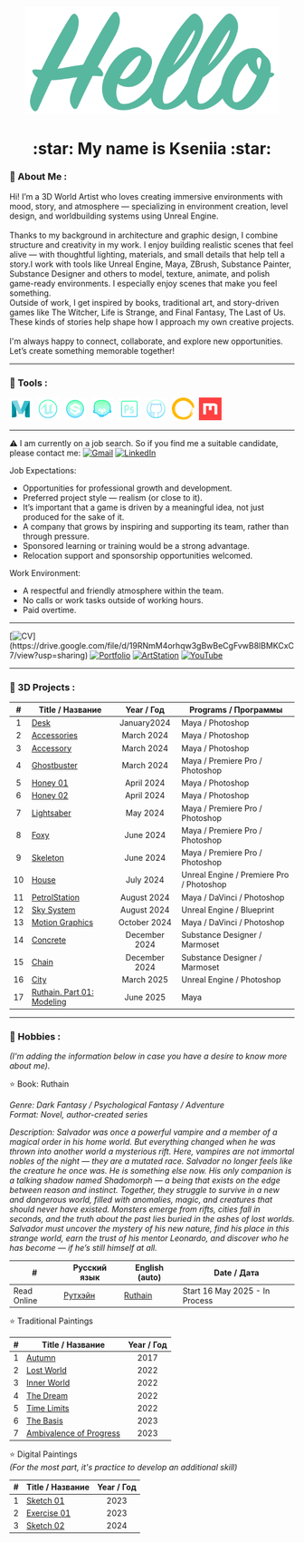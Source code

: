 <div align="center">
 <img src="https://github.com/AlfBerht/AlfBerht/blob/main/Hello/08.png" width="450px"/>
   
 <h1>
  :star: My name is Kseniia :star:
 </h1></div>

### :jigsaw: About Me :

<div>
 Hi! I’m a 3D World Artist who loves creating immersive environments with mood, story, and atmosphere — specializing in environment creation, level design, and worldbuilding systems using Unreal Engine.<br /><br />
 Thanks to my background in architecture and graphic design, I combine structure and creativity in my work. I enjoy building realistic scenes that feel alive — with thoughtful lighting, materials, and small details that help tell a story.I work with tools like Unreal Engine, Maya, ZBrush, Substance Painter, Substance Designer and others to model, texture, animate, and polish game-ready environments. I especially enjoy scenes that make you feel something.<br />
 Outside of work, I get inspired by books, traditional art, and story-driven games like The Witcher, Life is Strange, and Final Fantasy, The Last of Us. These kinds of stories help shape how I approach my own creative projects.<br /><br />
 I'm always happy to connect, collaborate, and explore new opportunities. Let’s create something memorable together!

 ---

### :jigsaw: Tools :

<div>
  <img src="https://github.com/AlfBerht/AlfBerht/blob/main/Logos/Maya%2002.png" title="Maya" alt="Maya" width="40" height="40"/>&nbsp;
  <img src="https://github.com/AlfBerht/AlfBerht/blob/main/Logos/Unreal.png" title="Unreal Engine 5" alt="Unreal Engine 5" width="40" height="40"/>&nbsp;
  <img src="https://github.com/AlfBerht/AlfBerht/blob/main/Logos/Substance.png" title="Substance Painter & Designer" alt="Substance Painter & Designer" width="40" height="40"/>&nbsp;
  <img src="https://github.com/AlfBerht/AlfBerht/blob/main/Logos/Marmoset_02.png" title="Marmoset Toolbag" alt="Marmoset Toolbag" width="40" height="40"/>&nbsp;
  <img src="https://github.com/AlfBerht/AlfBerht/blob/main/Logos/Photoshop.png" title="Photoshop" alt="Photoshop" width="40" height="40"/>&nbsp;
  <img src="https://github.com/AlfBerht/AlfBerht/blob/main/Logos/GitHub.png" title="GitHub" alt="GitHub" width="40" height="40"/>&nbsp;
  <img src="https://github.com/AlfBerht/AlfBerht/blob/main/Logos/Gaea.png" title="Gaea" alt="Gaea" width="40" height="40"/>&nbsp;
  <img src="https://github.com/AlfBerht/AlfBerht/blob/main/Logos/QuixelMixer.png" title="QuixelMixer" alt="QuixelMixer" width="40" height="40"/>&nbsp;
</div>

---

:warning: I am currently on a job search. So if you find me a suitable candidate, please contact me: [![Gmail](https://img.shields.io/badge/-Gmail-f03c15?style=flat&logo=gmail&logoColor=white)](mailto:alfberht@gmail.com) [![LinkedIn](https://img.shields.io/badge/-LinkedIn-1589F0?style=flat&logo=Linkedin&logoColor=white)](https://www.linkedin.com/in/alfberht/)

Job Expectations:

- Opportunities for professional growth and development.
- Preferred project style — realism (or close to it).
- It’s important that a game is driven by a meaningful idea, not just produced for the sake of it.
- A company that grows by inspiring and supporting its team, rather than through pressure.
- Sponsored learning or training would be a strong advantage.
- Relocation support and sponsorship opportunities welcomed.

Work Environment:

- A respectful and friendly atmosphere within the team.
- No calls or work tasks outside of working hours.
- Paid overtime.

---

[![CV](https://img.shields.io/badge/-CV-31a097?style=flat")](https://drive.google.com/file/d/19RNmM4orhqw3gBwBeCgFvwB8lBMKCxC7/view?usp=sharing) [![Portfolio](https://img.shields.io/badge/-Portfolio-0095b6?style=flat)](https://drive.google.com/file/d/1Wb0CCGzTGyJg2FCi6IesAvHnDg5vXfix/view?usp=sharing) [![ArtStation](https://img.shields.io/badge/-ArtStation-blue?style=flat&logo=artstation&logoColor=white)](https://alfberht.artstation.com/) [![YouTube](https://img.shields.io/badge/YouTube-f03c15?style=flat&logo=youtube&logoColor=white)](https://www.youtube.com/playlist?list=PL5t-oG0fyTFpw8Nwdy6QA4YbA6WEMsOgF)

---
 
### :jigsaw: 3D Projects :<br />
 
|        #        |   Title / Название  |  Year / Год  |  Programs / Программы  |
|  :---:  |   ---  |   :---:   |   ---   |
|        1        |   [Desk](https://drive.google.com/file/d/1M4BBxe5oC1JNOn9r7kTp6dkrlEx0p_r9/view?usp=sharing)  | January2024 | Maya / Photoshop |
|        2        |   [Accessories](https://drive.google.com/file/d/1IoOE6meLWe7u49-FQUVfVE7n5xikAJfN/view?usp=sharing)  | March 2024 | Maya / Photoshop |
|        3        |   [Accessory](https://drive.google.com/file/d/1OW3QgN8i29XwWnagqDtycAaCr9JsRJIV/view?usp=sharing)  | March 2024 | Maya / Photoshop |
|        4        |   [Ghostbuster](https://drive.google.com/drive/folders/1nqLdHAVMjrloypYca6cJJBXgKbx4Ec5K?usp=sharing)  | March 2024 | Maya / Premiere Pro / Photoshop |
|        5        |   [Honey 01](https://drive.google.com/file/d/1wtnyWrhgNHshCq3eJhYQ31njl937SkVf/view?usp=sharing)  | April 2024 | Maya / Photoshop |
|        6        |   [Honey 02](https://drive.google.com/file/d/1Xm2dZK3R-eTThtF38ymwtfoHcOU7Vq67/view?usp=sharing)  | April 2024 | Maya / Photoshop |
|        7        |   [Lightsaber](https://drive.google.com/drive/folders/14x3Xt1-Vp38xm165GktvLB3PsXLQ73cI?usp=sharing)  | May 2024 | Maya / Premiere Pro / Photoshop |
|        8        |   [Foxy](https://drive.google.com/drive/folders/1-m11GpZg4VY241gHdr9XADNn5fVviJJG?usp=sharing)  | June 2024 | Maya / Premiere Pro / Photoshop |
|        9        |   [Skeleton](https://drive.google.com/drive/folders/1mCjKsitJAPYiZ_mL7gC-l7pVQmpOnmMp?usp=sharing)  | June 2024 | Maya / Premiere Pro / Photoshop |
|        10       |   [House](https://drive.google.com/file/d/1LTgddAnTO--TWb9P16rhYESoj4O_Xxw4/view?usp=sharing)  | July 2024 | Unreal Engine / Premiere Pro / Photoshop |
|        11       |   [PetrolStation](https://drive.google.com/drive/folders/1a9eKQmY_gjWowrxwlVJvtF3Uj2g3HFjL?usp=sharing)  | August 2024 | Maya / DaVinci / Photoshop |
|        12       |   [Sky System](https://www.youtube.com/playlist?list=PL5t-oG0fyTFpw8Nwdy6QA4YbA6WEMsOgF)  | August 2024  | Unreal Engine / Blueprint |
|        13       |   [Motion Graphics](https://drive.google.com/file/d/1VuL4E5QY9ck3KalFD4jfGsE9OgBx7Qm_/view?usp=sharing)  | October 2024 | Maya / DaVinci / Photoshop |
|        14       |   [Concrete](https://drive.google.com/drive/folders/1c-WtOa708hhC6NwD1WAFz05lZtDB6OHe?usp=sharing)  | December 2024 | Substance Designer / Marmoset |
|        15       |   [Chain](https://drive.google.com/drive/folders/1vaGgtt_6bukveASrpbvgXVrQWzNgoYcp?usp=sharing)  | December 2024 | Substance Designer / Marmoset |
|        16       |   [City](https://drive.google.com/file/d/1momHsVW8YJlQGsey0tT725ElCAaQ0ST8/view?usp=sharing)  | March 2025 | Unreal Engine / Photoshop |
|        17       |   [Ruthain. Part 01: Modeling](https://youtu.be/P0POzTQO6vQ)  | June 2025 | Maya |




---

### :jigsaw: Hobbies :
*(I'm adding the information below in case you have a desire to know more about me).*

:star: Book: Ruthain<br />

*Genre: Dark Fantasy / Psychological Fantasy / Adventure<br />
Format: Novel, author-created series*

*Description:
Salvador was once a powerful vampire and a member of a magical order in his home world. But everything changed when he was thrown into another world a mysterious rift. Here, vampires are not immortal nobles of the night — they are a mutated race. Salvador no longer feels like the creature he once was. He is something else now.
His only companion is a talking shadow named Shadomorph — a being that exists on the edge between reason and instinct. Together, they struggle to survive in a new and dangerous world, filled with anomalies, magic, and creatures that should never have existed. Monsters emerge from rifts, cities fall in seconds, and the truth about the past lies buried in the ashes of lost worlds.
Salvador must uncover the mystery of his new nature, find his place in this strange world, earn the trust of his mentor Leonardo, and discover who he has become — if he’s still himself at all.*

|        #         |   Русский язык    |  English (auto)    |  Date / Дата  |
|  ---   |   ---   |    ---   |    ---   |
|   Read Online   |   [Рутхэйн](https://www.litres.ru/72072868/)  | [Ruthain](https://www.litres.ru/72106927/) |   Start 16 May 2025 - In Process   |

:star: Traditional Paintings

|        #        |   Title / Название  |  Year / Год  |
|  :---:  |   ---   |   :---:   |
|        1        |   [Autumn](https://drive.google.com/file/d/1DBa47JxikiwHDlw9U1h5sT3SipVPm5S4/view?usp=sharing)  |  2017 |
|        2        |   [Lost World](https://drive.google.com/file/d/11g6oWoYq0-GCu2RhoU_nUNLI99UlVwl0/view?usp=sharing)  |  2022  |
|        3        |   [Inner World](https://drive.google.com/file/d/16kcxnlrMgTZ1_AuCAQECz9ogV63bOliI/view?usp=sharing)  |  2022 |
|        4        |   [The Dream](https://drive.google.com/file/d/1RIs9GdTxuMZNp-UhlEacTHMC3C5gA2hc/view?usp=sharing)  |  2022  |
|        5        |   [Time Limits](https://drive.google.com/file/d/1stE9MuxvOv4ZWmWUSL59Ra8jt5Q9UaY0/view?usp=sharing)  |  2022  |
|        6        |   [The Basis](https://drive.google.com/file/d/1hS1VAhwMsNsMn-YZOLNo2_7RAPaNKWYZ/view?usp=sharing)  |  2023  |
|        7        |   [Ambivalence of Progress](https://drive.google.com/file/d/182wLnzDcUGDtFCa1jY97kaGjO_q2NKr6/view?usp=sharing)  |  2023  |

:star: Digital Paintings<br />
*(For the most part, it's practice to develop an additional skill)*


|        #        |   Title / Название  |  Year / Год  |
|  :---:  |   ---   |   :---:   |
|        1        |   [Sketch 01](https://drive.google.com/file/d/1v47SM1FFe_NwVsH4PTtHQJ3_8q45d2QP/view?usp=sharing)  |  2023  |
|        2        |   [Exercise 01](https://drive.google.com/file/d/1RoE1j0IVdRB9kAq6D8rbL_DMcv7pBMKe/view?usp=sharing)  |  2023  |
|        3        |   [Sketch 02](https://drive.google.com/file/d/1BL3aiXyXuWC5sfJiR9te2kRCn9ZkfSOt/view?usp=sharing)  |  2024  |
